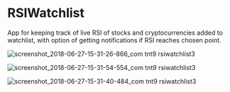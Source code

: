 # RSIWatchlist

  App for keeping track of live RSI of stocks and cryptocurrencies added to watchlist,
with option of getting notifications if RSI reaches chosen point.


![screenshot_2018-06-27-15-31-26-866_com tnt9 rsiwatchlist3](https://user-images.githubusercontent.com/26201068/41978104-5e79558e-7a21-11e8-9da3-46a412007652.png)

![screenshot_2018-06-27-15-31-54-554_com tnt9 rsiwatchlist3](https://user-images.githubusercontent.com/26201068/41978117-663e7268-7a21-11e8-8bfb-e6eba3e18efe.png)

![screenshot_2018-06-27-15-31-40-484_com tnt9 rsiwatchlist3](https://user-images.githubusercontent.com/26201068/41978152-815f9ce8-7a21-11e8-91e9-2c646b4c3c47.png)


